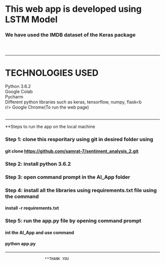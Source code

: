 # This web app is developed using LSTM Model<br/>
### We have used the IMDB dataset of the Keras package<br/><br/><br/>
---------------------------------------------------

# TECHNOLOGIES USED<br/>
Python 3.6.2<br/>
Google Colab<br/>
Pycharm<br/>
Different python  libraries such as keras, tensorflow, numpy, flask<b<br/>r/>
Google Chrome(To run the web page)<br/><br/>


---------------------------------------------------------------------

**Steps to run the app on the local machine<br/>

### Step 1: clone this resporitary using git in desired folder using<br/>
####         git clone https://github.com/samrat-7/sentiment_analysis_2.git<br/>
       
### Step 2: install python 3.6.2<br/>
### Step 3: open command prompt in the AI_App folder<br/>
### Step 4: install all the libraries using requirements.txt file using the command<br/>
####        install -r requirements.txt<br/>
### Step 5: run the app.py file by opening command prompt<br/>
####       int the AI_App and use command<br/>
####       python app.py
       
-------------------------------------------------------------------------------------
                      **THANK YOU

